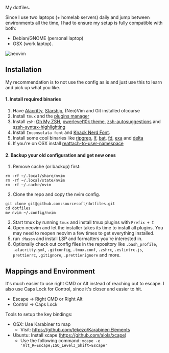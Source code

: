 My dotfiles.

Since I use two laptops (+ homelab servers) daily and jump between environments all the time, I had to ensure my setup is fully compatible with both:
- Debian/GNOME (personal laptop)
- OSX (work laptop).

![neovim](https://github.com/sourcesoft/dotfiles/assets/608906/165f2fee-bb89-43f8-a547-1673f0bdbcb4)

## Installation

My recommendation is to not use the config as is and just use this to learn and pick up what you like.

#### 1. Install required binaries
1. Have [Alacritty](https://github.com/alacritty/alacritty), [Starship](https://starship.rs/), (Neo)Vim and Git installed ofcourse
2. Install `tmux` and the [plugins manager](https://github.com/tmux-plugins/tpm)
3. Install `zsh`: [Oh My ZSH](https://github.com/robbyrussell/oh-my-zsh), [pwerlevel10k theme](https://github.com/romkatv/powerlevel10k#oh-my-zsh), [zsh-autosuggestions](https://github.com/zsh-users/zsh-autosuggestions/blob/master/INSTALL.md) and s[zsh-syntax-highlighting](https://github.com/zsh-users/zsh-syntax-highlighting/blob/master/INSTALL.md)
4. Install `Inconsolata font`  and [Knack Nerd Font](https://github.com/enricobacis/.dotfiles/blob/master/osx-fonts/Library/Fonts/Knack%20Regular%20Nerd%20Font%20Complete.ttf).
5. Install some cool binaries like [ripgrep](https://github.com/BurntSushi/ripgrep), [lf](https://github.com/gokcehan/lf), [bat](https://github.com/sharkdp/bat), [fd](https://github.com/sharkdp/fd), [exa](https://github.com/ogham/exa) and [delta](https://github.com/dandavison/delta)
6. If you're on OSX install [reattach-to-user-namespace](https://github.com/ChrisJohnsen/tmux-MacOSX-pasteboard)

#### 2. Backup your old configuration and get new ones
1. Remove cache (or backup) first:

```
rm -rf ~/.local/share/nvim
rm -rf ~/.local/state/nvim
rm -rf ~/.cache/nvim
```

2. Clone the repo and copy the nvim config.

```
git clone git@github.com:sourcesoft/dotfiles.git
cd dotfiles
mv nvim ~/.config/nvim
```

3. Start tmux by running `tmux` and install tmux plugins with `Prefix + I`
4. Open neovim and let the installer takes its time to install all plugins. You may need to reopen neovim a few times to get everything installed.
5. run `:Mason` and install LSP and formatters you're interested in.
6. Optionally check out config files in the repository like `.bash_profile`, `.alacritty.yml`, `.gitconfig`, `.tmux.conf`, `.zshrc`, `.eslintrc.js`, `prettierrc`, `.gitignore`, `.prettierignore` and more.

## Mappings and Environment

It's much easier to use right CMD or Alt instead of reaching out to escape.
I also use Caps Lock for Control, since it's closer and easier to hit.
- Escape -> Right CMD or Right Alt
- Control -> Caps Lock

Tools to setup the key bindings:
- OSX: Use Karabiner to map
  - Visit: https://github.com/tekezo/Karabiner-Elements
- Ubuntu: Install xcape (https://github.com/alols/xcape)
  - Use the following command: `xcape -e 'Alt_R=Escape;ISO_Level3_Shift=Escape'`

